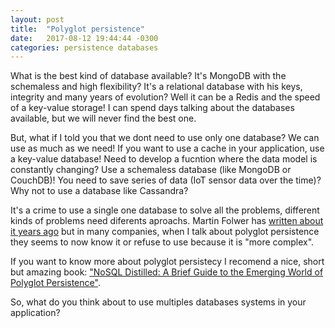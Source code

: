 ```yaml
---
layout: post
title:  "Polyglot persistence"
date:   2017-08-12 19:44:44 -0300
categories: persistence databases
---
```


What is the best kind of database available? It's MongoDB with the schemaless and high flexibility? It's a relational database with his keys, integrity and many years of evolution? Well it can be a Redis and the speed of a key-value storage! I can spend days talking about the databases available, but we will never find the best one.

But, what if I told you that we dont need to use only one database? We can use as much as we need! If you want to use a cache in your application, use a key-value database! Need to develop a fucntion where the data model is constantly changing? Use a schemaless database (like MongoDB or CouchDB)! You need to save series of data (IoT sensor data over the time)? Why not to use a database like Cassandra?

It's a crime to use a single one database to solve all the problems, different kinds of problems need diferents aproachs.
Martin Folwer has [written about it years ago](https://martinfowler.com/bliki/PolyglotPersistence.html) but in many companies, when I talk about polyglot persistence they seems to now know it or refuse to use because it is "more complex".

If you want to know more about polyglot persistecy I recomend a nice, short but amazing book: ["NoSQL Distilled: A Brief Guide to the Emerging World of Polyglot Persistence"](https://www.amazon.com/NoSQL-Distilled-Emerging-Polyglot-Persistence/dp/0321826620/ref=sr_1_1?ie=UTF8&qid=1502581056&sr=8-1&keywords=nosql).

So, what do you think about to use multiples databases systems in your application? 
